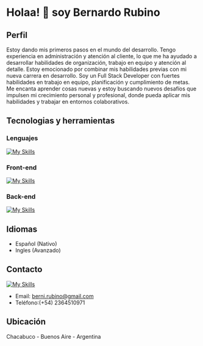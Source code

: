 # Holaa!   👋 soy Bernardo Rubino 



## Perfil
Estoy dando mis primeros pasos en el mundo del desarrollo. Tengo experiencia en administración y atención al cliente, lo que me ha ayudado a desarrollar habilidades de organización, trabajo en equipo y atención al detalle. Estoy emocionado por combinar mis habilidades previas con mi nueva carrera en desarrollo. Soy un Full Stack Developer con fuertes habilidades en trabajo en equipo, planificación y cumplimiento de metas. Me encanta aprender cosas nuevas y estoy buscando nuevos desafíos que impulsen mi crecimiento personal y profesional, donde pueda aplicar mis habilidades y trabajar en entornos colaborativos.



## Tecnologias y herramientas

### Lenguajes

[![My Skills](https://skills.thijs.gg/icons?i=javascript&theme=dark)](https://skills.thijs.gg)

### Front-end

[![My Skills](https://skills.thijs.gg/icons?i=react,redux,materialui,bootstrap,html,css&theme=dark)](https://skills.thijs.gg)

### Back-end

[![My Skills](https://skills.thijs.gg/icons?i=nodejs,express,postgres,mongodb&theme=dark)](https://skills.thijs.gg)


## Idiomas

- Español (Nativo)
- Ingles (Avanzado)

## Contacto

[![My Skills](https://skills.thijs.gg/icons?i=linkedin&theme=dark)]([https://skills.thijs.gg](https://www.linkedin.com/in/bernardo-rubino-9b94a1217/))

- Email: berni.rubino@gmail.com
- Teléfono:(+54) 2364510971

## Ubicación

Chacabuco - Buenos Aire - Argentina


<!--
**berrubino/berrubino** is a ✨ _special_ ✨ repository because its `README.md` (this file) appears on your GitHub profile.

Here are some ideas to get you started:

- 🔭 I’m currently working on ...
- 🌱 I’m currently learning ...
- 👯 I’m looking to collaborate on ...
- 🤔 I’m looking for help with ...
- 💬 Ask me about ...
- 📫 How to reach me: ...
- 😄 Pronouns: ...
- ⚡ Fun fact: ...
-->
